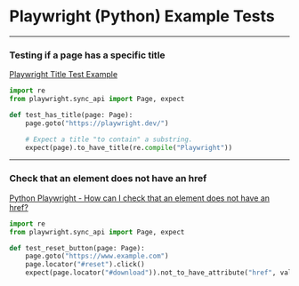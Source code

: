 # Playwright (Python) Example Tests

---

### Testing if a page has a specific title
[Playwright Title Test Example](https://playwright.dev/python/docs/intro)
```python
import re
from playwright.sync_api import Page, expect

def test_has_title(page: Page):
    page.goto("https://playwright.dev/")

    # Expect a title "to contain" a substring.
    expect(page).to_have_title(re.compile("Playwright"))
```

---

### Check that an element does not have an href
[Python Playwright - How can I check that an element does not have an href?](https://stackoverflow.com/a/77681589)
```python
import re
from playwright.sync_api import Page, expect

def test_reset_button(page: Page):
    page.goto("https://www.example.com")
    page.locator("#reset").click()
    expect(page.locator("#download")).not_to_have_attribute("href", value=re.compile(r".|"))
```
